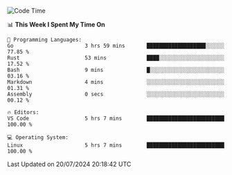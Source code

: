
<!--START_SECTION:waka-->
![Code Time](http://img.shields.io/badge/Code%20Time-711%20hrs%208%20mins-blue)

📊 **This Week I Spent My Time On** 

```text
💬 Programming Languages: 
Go                       3 hrs 59 mins       ███████████████████░░░░░░   77.85 % 
Rust                     53 mins             ████░░░░░░░░░░░░░░░░░░░░░   17.52 % 
Bash                     9 mins              █░░░░░░░░░░░░░░░░░░░░░░░░   03.16 % 
Markdown                 4 mins              ░░░░░░░░░░░░░░░░░░░░░░░░░   01.31 % 
Assembly                 0 secs              ░░░░░░░░░░░░░░░░░░░░░░░░░   00.12 % 

🔥 Editors: 
VS Code                  5 hrs 7 mins        █████████████████████████   100.00 % 

💻 Operating System: 
Linux                    5 hrs 7 mins        █████████████████████████   100.00 % 
```


 Last Updated on 20/07/2024 20:18:42 UTC
<!--END_SECTION:waka-->
